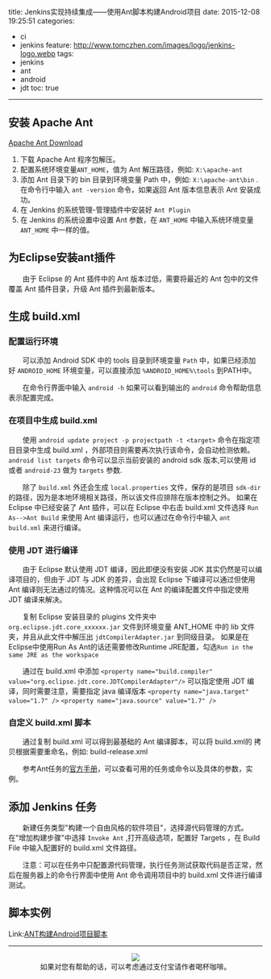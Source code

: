 title: Jenkins实现持续集成——使用Ant脚本构建Android项目
date: 2015-12-08 19:25:51
categories: 
  - ci
  - jenkins
feature: http://www.tomczhen.com/images/logo/jenkins-logo.webp
tags: 
  - jenkins
  - ant
  - android
  - jdt
toc: true
---
<h2 id = "install-apache-ant">安装 Apache Ant</h2>

[Apache Ant Download](http://ant.apache.org/bindownload.cgi)

1.	下载 Apache Ant 程序包解压。
1.	配置系统环境变量`ANT_HOME`，值为 Ant 解压路径，例如: `X:\apache-ant`
1.	添加 Ant 目录下的 bin 目录到环境变量 Path 中，例如: `X:\apache-ant\bin` .在命令行中输入 `ant -version` 命令，如果返回 Ant 版本信息表示 Ant 安装成功。
1.	在 Jenkins 的系统管理-管理插件中安装好 `Ant Plugin`
1.	在 Jenkins 的系统设置中设置 Ant 参数，在 `ANT_HOME` 中输入系统环境变量 `ANT_HOME` 中一样的值。

<h2 id = "eclipse-ant-plugin">为Eclipse安装ant插件</h2>

　　由于 Eclipse 的 Ant 插件中的 Ant 版本过低，需要将最近的 Ant 包中的文件覆盖 Ant 插件目录，升级 Ant 插件到最新版本。

<h2 id = "create-buildxml">生成 build.xml</h2>

<h3 id = "config-android-env">配置运行环境</h3>

　　可以添加 Android SDK 中的 tools 目录到环境变量 `Path` 中，如果已经添加好 `ANDROID_HOME` 环境变量，可以直接添加 `%ANDROID_HOME%\tools` 到PATH中。

　　在命令行界面中输入 `android -h` 如果可以看到输出的 `android` 命令帮助信息表示配置完成。

<h3 id = "create-buildxml-project">在项目中生成 build.xml</h3>

　　使用 `android update project -p projectpath -t <target>` 命令在指定项目目录中生成 build.xml ，外部项目则需要再次执行该命令，会自动检测依赖。
`android list targets` 命令可以显示当前安装的 android sdk 版本,可以使用 id 或者 `android-23` 做为 `targets` 参数.

　　除了 `build.xml` 外还会生成 `local.properties` 文件，保存的是项目 `sdk-dir` 的路径，因为是本地环境相关路径，所以该文件应排除在版本控制之外。
如果在 Eclipse 中已经安装了 Ant 插件，可以在 Eclipse 中右击 build.xml 文件选择 `Run As-->Ant Build` 来使用 Ant 编译运行，也可以通过在命令行中输入 `ant build.xml` 来进行编译。

<!-- more -->

<h3 id="build-with-jdt">使用 JDT 进行编译</h3>

　　由于 Eclipse 默认使用 JDT 编译，因此即便没有安装 JDK 其实仍然是可以编译项目的，但由于 JDT 与 JDK 的差异，会出现 Eclipse 下编译可以通过但使用 Ant 编译则无法通过的情况。这种情况可以在 Ant 的编译配置文件中指定使用 JDT 编译来解决。

　　复制 Eclipse 安装目录的 plugins 文件夹中 `org.eclipse.jdt.core_xxxxxx.jar` 文件到环境变量 ANT_HOME 中的 lib 文件夹，并且从此文件中解压出 `jdtCompilerAdapter.jar` 到同级目录。
如果是在Eclipse中使用Run As Ant的话还需要修改Runtime JRE配置，勾选`Run in the same JRE as the workspace`

　　通过在 build.xml 中添加 `<property name="build.compiler" value="org.eclipse.jdt.core.JDTCompilerAdapter"/>` 可以指定使用 JDT 编译，同时需要注意，需要指定 java 编译版本 `<property name="java.target" value="1.7" />` `<property name="java.source" value="1.7" />`

<h3 id="config-buildxml">自定义 build.xml 脚本</h3>

　　通过复制 build.xml 可以得到最基础的 Ant 编译脚本，可以将 build.xml的 拷贝根据需要重命名，例如: build-release.xml

　　参考Ant任务的[官方手册](https://ant.apache.org/manual/tasksoverview.html)，可以查看可用的任务或命令以及具体的参数，实例。

<h2 id="create-jenkins-job">添加 Jenkins 任务</h2>

　　新建任务类型"构建一个自由风格的软件项目"，选择源代码管理的方式。在"增加构建步骤"中选择 `Invoke Ant` ,打开高级选项，配置好 Targets ，在 Build File 中输入配置好的 build.xml 文件路径。

　　注意：可以在任务中只配置源代码管理，执行任务测试获取代码是否正常，然后在服务器上的命令行界面中使用 Ant 命令调用项目中的 build.xml 文件进行编译测试。

<h2 id="exmple">脚本实例</h2>

Link:[ANT构建Android项目脚本](http://www.tomczhen.com/ci/jenkins/ant-build-android-scripts/)

* * *

<div align="center">

![](http://pic.tomczhen.com/alipay_QR.png)  
如果对您有帮助的话，可以考虑通过支付宝请作者喝杯咖啡。

</div>

